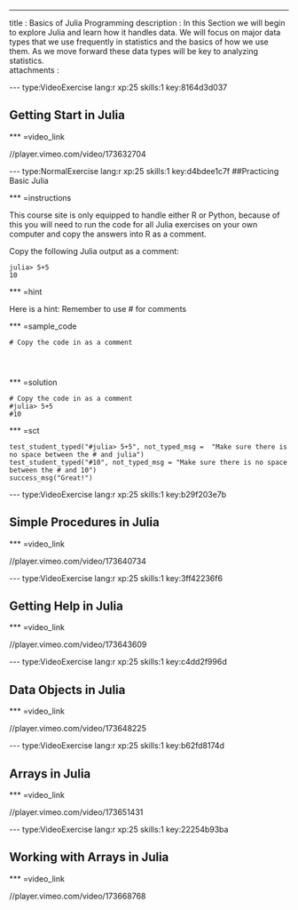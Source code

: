 ---
title       : Basics of Julia Programming
description : In this Section we will begin to explore Julia and learn how it handles data. We will focus on major data types that we use frequently in statistics and the basics of how we use them. As we move forward these data types will be key to analyzing statistics.  
attachments :


--- type:VideoExercise lang:r xp:25 skills:1    key:8164d3d037
## Getting Start in Julia

*** =video_link

//player.vimeo.com/video/173632704



--- type:NormalExercise lang:r xp:25 skills:1   key:d4bdee1c7f
##Practicing Basic Julia

*** =instructions

This course site is only equipped to handle either R or Python, because of this you will need to run the code for all Julia exercises on your own computer and copy the answers into R as a comment. 

Copy the following Julia output as a comment:

```
julia> 5+5
10
```



*** =hint

Here is a hint: Remember to use # for comments

*** =sample_code

```{r}
# Copy the code in as a comment




```

*** =solution

```{r}
# Copy the code in as a comment
#julia> 5+5
#10
```

*** =sct
```{r}
test_student_typed("#julia> 5+5", not_typed_msg =  "Make sure there is no space between the # and julia")
test_student_typed("#10", not_typed_msg = "Make sure there is no space between the # and 10")
success_msg("Great!")
```






--- type:VideoExercise lang:r xp:25 skills:1    key:b29f203e7b
## Simple Procedures in Julia

*** =video_link

//player.vimeo.com/video/173640734



--- type:VideoExercise lang:r xp:25 skills:1    key:3ff42236f6
## Getting Help in Julia

*** =video_link

//player.vimeo.com/video/173643609



--- type:VideoExercise lang:r xp:25 skills:1    key:c4dd2f996d
## Data Objects in Julia

*** =video_link

//player.vimeo.com/video/173648225


--- type:VideoExercise lang:r xp:25 skills:1    key:b62fd8174d
## Arrays in Julia

*** =video_link

//player.vimeo.com/video/173651431


--- type:VideoExercise lang:r xp:25 skills:1    key:22254b93ba
## Working with Arrays in Julia

*** =video_link

//player.vimeo.com/video/173668768


